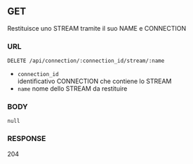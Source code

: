 
## GET
Restituisce uno STREAM tramite il suo NAME e CONNECTION


### URL
```
DELETE /api/connection/:connection_id/stream/:name
```
- `connection_id`  
identificativo CONNECTION che contiene lo STREAM
- `name`
nome dello STREAM da restituire


### BODY
`null`


### RESPONSE
204

